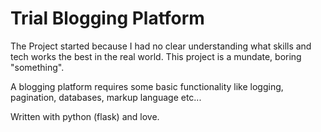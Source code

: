 # Trial Blogging Platform

The Project started because I had no clear understanding what skills and tech works the best in the real world. This project is a mundate, boring "something".

A blogging platform requires some basic functionality like logging, pagination, databases, markup language etc...

Written with python (flask) and love.
